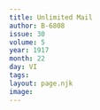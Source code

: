 ```yaml
---
title: Unlimited Mail
author: B-6808
issue: 30
volume: 5
year: 1917
month: 22
day: VI
tags:
layout: page.njk
image:
---
```



